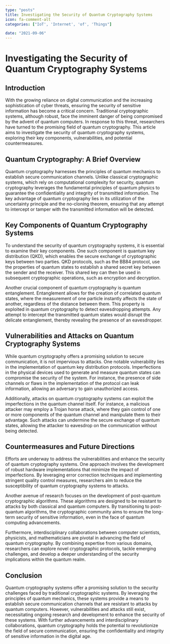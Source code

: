 ```yaml
---
type: "posts"
title: Investigating the Security of Quantum Cryptography Systems
icon: fa-comment-alt
categories: ["IoT', 'Internet', 'of', 'Things"]

date: "2021-09-06"
---
```




# Investigating the Security of Quantum Cryptography Systems

## Introduction
With the growing reliance on digital communication and the increasing sophistication of cyber threats, ensuring the security of sensitive information has become a critical concern. Traditional cryptographic systems, although robust, face the imminent danger of being compromised by the advent of quantum computers. In response to this threat, researchers have turned to the promising field of quantum cryptography. This article aims to investigate the security of quantum cryptography systems, exploring their key components, vulnerabilities, and potential countermeasures.

## Quantum Cryptography: A Brief Overview
Quantum cryptography harnesses the principles of quantum mechanics to establish secure communication channels. Unlike classical cryptographic systems, which rely on computational complexity for security, quantum cryptography leverages the fundamental principles of quantum physics to guarantee the confidentiality and integrity of transmitted information. The key advantage of quantum cryptography lies in its utilization of the uncertainty principle and the no-cloning theorem, ensuring that any attempt to intercept or tamper with the transmitted information will be detected.

## Key Components of Quantum Cryptography Systems
To understand the security of quantum cryptography systems, it is essential to examine their key components. One such component is quantum key distribution (QKD), which enables the secure exchange of cryptographic keys between two parties. QKD protocols, such as the BB84 protocol, use the properties of quantum states to establish a shared secret key between the sender and the receiver. This shared key can then be used in subsequent cryptographic operations, such as encryption and decryption.

Another crucial component of quantum cryptography is quantum entanglement. Entanglement allows for the creation of correlated quantum states, where the measurement of one particle instantly affects the state of another, regardless of the distance between them. This property is exploited in quantum cryptography to detect eavesdropping attempts. Any attempt to intercept the transmitted quantum states would disrupt the delicate entanglement, thereby revealing the presence of an eavesdropper.

## Vulnerabilities and Attacks on Quantum Cryptography Systems
While quantum cryptography offers a promising solution to secure communication, it is not impervious to attacks. One notable vulnerability lies in the implementation of quantum key distribution protocols. Imperfections in the physical devices used to generate and measure quantum states can compromise the security of the system. For instance, the presence of side channels or flaws in the implementation of the protocol can leak information, allowing an adversary to gain unauthorized access.

Additionally, attacks on quantum cryptography systems can exploit the imperfections in the quantum channel itself. For instance, a malicious attacker may employ a Trojan horse attack, where they gain control of one or more components of the quantum channel and manipulate them to their advantage. Such attacks can undermine the secure exchange of quantum states, allowing the attacker to eavesdrop on the communication without being detected.

## Countermeasures and Future Directions
Efforts are underway to address the vulnerabilities and enhance the security of quantum cryptography systems. One approach involves the development of robust hardware implementations that minimize the impact of imperfections. By leveraging error correction techniques and implementing stringent quality control measures, researchers aim to reduce the susceptibility of quantum cryptography systems to attacks.

Another avenue of research focuses on the development of post-quantum cryptographic algorithms. These algorithms are designed to be resistant to attacks by both classical and quantum computers. By transitioning to post-quantum algorithms, the cryptographic community aims to ensure the long-term security of sensitive information, even in the face of quantum computing advancements.

Furthermore, interdisciplinary collaborations between computer scientists, physicists, and mathematicians are pivotal in advancing the field of quantum cryptography. By combining expertise from various domains, researchers can explore novel cryptographic protocols, tackle emerging challenges, and develop a deeper understanding of the security implications within the quantum realm.

## Conclusion
Quantum cryptography systems offer a promising solution to the security challenges faced by traditional cryptographic systems. By leveraging the principles of quantum mechanics, these systems provide a means to establish secure communication channels that are resistant to attacks by quantum computers. However, vulnerabilities and attacks still exist, necessitating ongoing research and development to enhance the security of these systems. With further advancements and interdisciplinary collaborations, quantum cryptography holds the potential to revolutionize the field of secure communication, ensuring the confidentiality and integrity of sensitive information in the digital age.